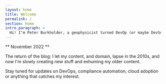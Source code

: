 ```yaml
---
layout: home
title: Welcome
permalink: /
section: home
intro_paragraph: >
  Hi! I‘m Peter Burkholder, a geophysicist turned DevOp (or maybe DevSecOp). Current and past jobs include: [cloud.gov](https://cloud.gov), [18F](https://18f.gov), [Chef Software](https://cinc.sh), [AARP](https://aarp.org), [NCBI](https://ncbi.nlm.nih.gov), [UCAR/NCAR](https://www.ucar.edu), and others. I like to make pizza, sing, bike (but not all simultaneously). Pronouns: he/him.
---
```


** November 2022 **

The return of the blog: I let my content, and domain, lapse in the 2010s,
and now I'm slowly creating new stuff and exhuming my older content.

Stay tuned for updates on DevOps, compliance automation, cloud adoption 
or anything that catches my interest. 
